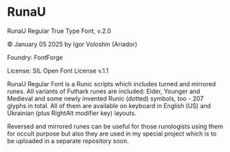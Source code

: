 # RunaU
RunaU Regular True Type Font, v.2.0

© January 05 2025 by Igor Voloshin (Ariador)

Foundry: FontForge

License: SIL Open Font License v.1.1

RunaU Regular Font is a Runic scripts which includes turned and mirrored runes. All variants of Futhark runes are included: Elder, Younger and Medieval and some newly invented Runic (dotted) symbols, too - 207 glyphs in total. All of them are available on keyboard in English (US) and Ukrainian (plus RightAlt modifier key) layouts.

Reversed and mirrored runes can be useful for those runologists using them for occult purpose but also they are used in my special project which is to be uploaded in a separate repository soon.
